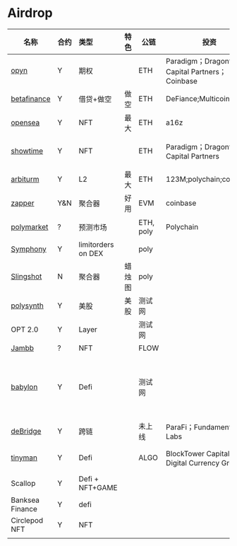 # Airdrop

| 名称                                       | 合约 | 类型               | 特色   | 公链      | 投资                                           | 用户量  | 锁仓 | 成本            | 信息更新时间 | 备注                                           | who                    |
| ------------------------------------------ | ---- | :----------------- | ------ | --------- | ---------------------------------------------- | ------- | ---- | --------------- | ------------ | ---------------------------------------------- | ---------------------- |
| [opyn](https://www.opyn.co/)               | Y    | 期权               |        | ETH       | Paradigm；Dragonfly Capital Partners；Coinbase | 11739   | 83M  | 0.015（gas 60） | 21.10.5      | discord说没有空投                              | {1-8}.[10u].a.ETH.9.10 |
| [betafinance](https://betafinance.org/)    | Y    | 借贷+做空          | 做空   | ETH       | DeFiance;Multicoin;Delphi                      | 4282    | 20M  | 0.015(gas)      | 21.10.5      | 9.29结束快照                                   | {1,4-8}.a.ETH.9        |
| [opensea](https://opensea.io/)             | Y    | NFT                | 最大   | ETH       | a16z                                           | 912,550 |      |                 | 21.10.5      | 买卖多次                                       | {1}.a.ETH.9            |
| [showtime](https://tryshowtime.com/)       | Y    | NFT                |        | ETH       | Paradigm；Dragonfly Capital Partners           |         |      | 0               | 21.10.5      | 免gas费铸造nft                                 | {1-17}.a.poly.9        |
| [arbiturm](https://bridge.arbitrum.io/)    | Y    | L2                 | 最大   | ETH       | 123M;polychain;coinbase                        |         | 14B  |                 | 21.10.5      |                                                | {1,5,7,8}.a.eth.9      |
| [zapper](zapper.fi)                        | Y&N  | 聚合器             | 好用   | EVM       | coinbase                                       | 巨大    | 0    | 很低            | 21.10.5      | 可以多刷                                       | {1,4,5,6}.a.poly.8     |
| [polymarket](https://polymarket.com/)      | ?    | 预测市场           |        | ETH, poly | Polychain                                      |         |      | 一次交易约$3    | 21.10.6      | 是平台手续费                                   | {1}.e.poly             |
| [Symphony](https://symphony.finance/)      | Y    | limitorders on DEX |        | poly      |                                                |         |      | 很低            | 21.10.6      |                                                | {1}.e.poly             |
| [Slingshot](https://slingshot.finance/)    | N    | 聚合器             | 蜡烛图 | poly      |                                                |         |      | 很低            | 21.10.7      |                                                | {1}.e.poly             |
| [polysynth](https://alpha.polysynth.com/#) | Y    | 美股               | 美股   | 测试网    |                                                |         |      | 0               | 21.10.7      |                                                | {6}.a.tpoly.10         |
| OPT 2.0                                    | Y    | Layer              |        | 测试网    |                                                |         |      | 0               | 21.10.10     | 10.28之后                                      |                        |
| [Jambb](http://jambb.com/)                 | ?    | NFT                |        | FLOW      |                                                |         |      | 0               | 21.10.11     | [教程](https://t.me/blocto_official_zh/204)    | {1}.e.blocto           |
| [babylon](https://www.babylon.finance/)    | Y    | Defi               |        | 测试网    |                                                |         |      |                 | 21.10.11     | 在discord上填地址获得测试资格                  |                        |
| [deBridge](https://debridge.finance/)      | Y    | 跨链               |        | 未上线    | ParaFi；Fundamental Labs                       |         |      |                 | 21.10.12     | [twitter](https://twitter.com/deBridgeFinance) |                        |
| [tinyman](https://tinyman.org/)            | Y    | Defi               |        | ALGO      | BlockTower Capital；Digital Currency Group     |         |      | 很低            | 21.10.12     | swap + add liquidity                           | {1}.e.algo             |
| Scallop                                    | Y    | Defi + NFT+GAME    |        |           |                                                |         |      |                 | 21.10.14     | 捐了1usdc                                      | {15}.a.sol             |
| Banksea Finance                            | Y    | defi               |        |           |                                                |         |      |                 | 21.10.14     | 同上                                           | {15}.a.sol             |
| Circlepod NFT                              | Y    | NFT                |        |           |                                                |         |      |                 | 21.1014      | 同上                                           | {15}.a.sol             |
|                                            |      |                    |        |           |                                                |         |      |                 |              |                                                |                        |

